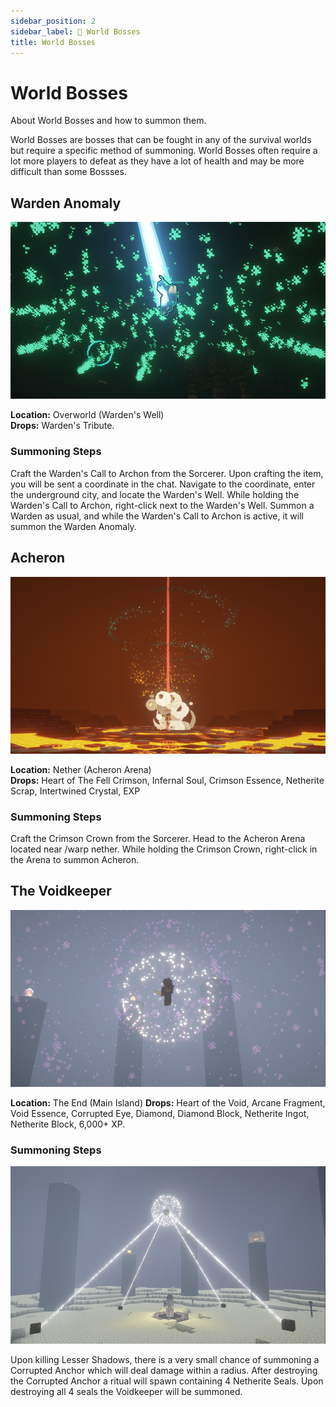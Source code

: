 ```yaml
---
sidebar_position: 2
sidebar_label: 👹 World Bosses
title: World Bosses
---
```


# World Bosses
About World Bosses and how to summon them.

World Bosses are bosses that can be fought in any of the survival worlds but require a specific method of summoning. World Bosses often require a lot more players to defeat as they have a lot of health and may be more difficult than some Bossses.

## Warden Anomaly
![Warden Anomaly](./img/wardenanomaly.png)

**Location:** Overworld (Warden's Well)<br />
**Drops:** Warden's Tribute.

### Summoning Steps

Craft the Warden's Call to Archon from the Sorcerer. Upon crafting the item, you will be sent a coordinate in the chat. Navigate to the coordinate, enter the underground city, and locate the Warden's Well. While holding the Warden's Call to Archon, right-click next to the Warden's Well. Summon a Warden as usual, and while the Warden's Call to Archon is active, it will summon the Warden Anomaly.

## Acheron
![Acheron](./img/acheron.png)

**Location:** Nether (Acheron Arena)<br />
**Drops:** Heart of The Fell Crimson, Infernal Soul, Crimson Essence, Netherite Scrap, Intertwined Crystal, EXP

### Summoning Steps

Craft the Crimson Crown from the Sorcerer. Head to the Acheron Arena located near /warp nether. While holding the Crimson Crown, right-click in the Arena to summon Acheron.

## The Voidkeeper
![Voidkeeper](./img/voidkeeper.png)

**Location:** The End (Main Island)
**Drops:** Heart of the Void, Arcane Fragment, Void Essence, Corrupted Eye, Diamond, Diamond Block, Netherite Ingot, Netherite Block, 6,000+ XP.

### Summoning Steps

![Voidkeeper Summon](./img/voidkeeperspawn.png)

Upon killing Lesser Shadows, there is a very small chance of summoning a Corrupted Anchor which will deal damage within a radius. After destroying the Corrupted Anchor a ritual will spawn containing 4 Netherite Seals. Upon destroying all 4 seals the Voidkeeper will be summoned.